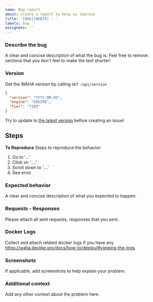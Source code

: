```yaml
---
name: Bug report
about: Create a report to help us improve
title: '[BUG][WEBJS] - '
labels: bug
assignees: ''
---
```


### Describe the bug

A clear and concise description of what the bug is. Feel free to remove sections that you don't feel to make the text shorter!

### Version

Get the WAHA version by calling `GET /api/version`

```json
{
  "version": "YYYY.MM.DD",
  "engine": "ENGINE",
  "tier": "TIER"
}
```

Try to update to [the latest version](https://github.com/devlikeapro/waha/releases) before creating an issue!

## Steps
**To Reproduce** Steps to reproduce the behavior:

1. Go to '...'
2. Click on '....'
3. Scroll down to '....'
4. See error

### Expected behavior

A clear and concise description of what you expected to happen.

### Requests - Responses

Please attach all sent requests, responses that you sent.

### Docker Logs

Collect and attach related docker logs if you have any
https://waha.devlike.pro/docs/how-to/deploy/#viewing-the-logs

### Screenshots

If applicable, add screenshots to help explain your problem.

### Additional context

Add any other context about the problem here.
